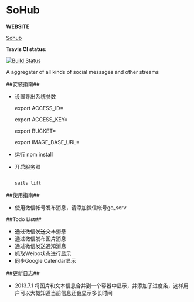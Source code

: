 # SoHub
**WEBSITE**

[Sohub](http://sohub.herokuapp.com/)

**Travis CI status:**

[![Build Status](https://travis-ci.org/wahyd4/sohub.png?branch=master)](https://travis-ci.org/wahyd4/sohub)

A aggregater of all kinds of social messages and other streams



##安装指南##

+ 设置导出系统参数

    export ACCESS_ID=

    export ACCESS_KEY=

    export BUCKET=

    export IMAGE_BASE_URL=
+ 运行 npm install
+ 开启服务器
  ```bash

  sails lift

  ```

##使用指南##

+ 使用微信帐号发布消息，请添加微信帐号go_serv

##Todo List##
 + <del>通过微信发送文本消息</del>
 + <del>通过微信发布图片消息</del>
 + 通过微信发送通知消息
 + 抓取Weibo状态进行显示
 + 同步Google Calendar显示



##更新日志##
+ 2013.7.1 将图片和文本信息合并到一个容器中显示，并添加了进度条，这样用户可以大概知道当前信息还会显示多长时间

